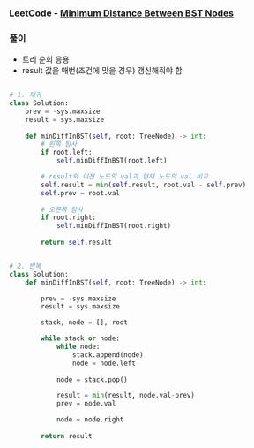 ### LeetCode - [Minimum Distance Between BST Nodes](https://leetcode.com/problems/minimum-distance-between-bst-nodes/)

### 풀이

* 트리 순회 응용
* result 값을 매번(조건에 맞을 경우) 갱신해줘야 함

```Python

# 1. 재귀
class Solution:
    prev = -sys.maxsize
    result = sys.maxsize
    
    def minDiffInBST(self, root: TreeNode) -> int:
        # 왼쪽 탐사
        if root.left:
            self.minDiffInBST(root.left)

        # result와 이전 노드의 val과 현재 노드의 val 비교
        self.result = min(self.result, root.val - self.prev)
        self.prev = root.val
        
        # 오른쪽 탐사
        if root.right:
            self.minDiffInBST(root.right)
        
        return self.result


# 2. 반복
class Solution:
    def minDiffInBST(self, root: TreeNode) -> int:

        prev = -sys.maxsize
        result = sys.maxsize

        stack, node = [], root

        while stack or node:
            while node:
                stack.append(node)
                node = node.left
            
            node = stack.pop()

            result = min(result, node.val-prev)
            prev = node.val

            node = node.right
        
        return result
```

